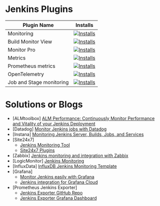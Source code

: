 
# Jenkins Plugins

|  Plugin Name   | Installs  |
|  ----  | ----  |
| Monitoring | [![Installs](https://img.shields.io/jenkins/plugin/i/monitoring.svg?color=blue)](https://plugins.jenkins.io/monitoring/) |
| Build Monitor View  | [![Installs](https://img.shields.io/jenkins/plugin/i/build-monitor-plugin.svg?color=blue)](https://plugins.jenkins.io/build-monitor-plugin) |
| Monitor Pro | [![Installs](https://img.shields.io/jenkins/plugin/i/monitor-pro.svg?color=blue)](https://plugins.jenkins.io/monitor-pro/) |
| Metrics | [![Installs](https://img.shields.io/jenkins/plugin/i/metrics.svg?color=blue)](https://plugins.jenkins.io/metrics/) |
| Prometheus metrics | [![Installs](https://img.shields.io/jenkins/plugin/i/prometheus.svg?color=blue)](https://plugins.jenkins.io/prometheus/) |
| OpenTelemetry | [![Installs](https://img.shields.io/jenkins/plugin/i/opentelemetry.svg?color=blue)](https://plugins.jenkins.io/opentelemetry/) |
| Job and Stage monitoring | [![Installs](https://img.shields.io/jenkins/plugin/i/github-autostatus.svg?color=blue)](https://plugins.jenkins.io/github-autostatus/) |

# Solutions or Blogs

- [ALMtoolbox] [ALM Performance: Continuously Monitor Performance and Vitality of your Jenkins Deployment](https://www.almtoolbox.com/jenkins-monitoring.php)
- [Datadog] [Monitor Jenkins jobs with Datadog](https://www.datadoghq.com/blog/monitor-jenkins-datadog/)
- [Instana] [Monitoring Jenkins Server, Builds, Jobs, and Services](https://www.instana.com/blog/monitoring-jenkins-using-instana/)
- [Site24x7] 
  - [Jenkins Monitoring Tool](https://www.site24x7.com/plugins/jenkins-monitoring.html)
  - [Site24x7 Plugins](https://github.com/site24x7/plugins)
- [Zabbix] [Jenkins monitoring and integration with Zabbix](https://www.zabbix.com/cn/integrations/jenkins)
- [LogicMonitor] [Jenkins Monitoring](https://www.logicmonitor.com/support/jenkins-monitoring)
- [InfluxData] [InfluxDB Jenkins Monitoring Template](https://www.influxdata.com/influxdb-templates/jenkins-monitoring/)
- [Grafana] 
  - [Monitor Jenkins easily with Grafana](https://grafana.com/solutions/jenkins/monitor/)
  - [Jenkins integration for Grafana Cloud](https://grafana.com/docs/grafana-cloud/data-configuration/integrations/integration-reference/integration-jenkins/)
- [Prometheus Jenkins Exporter]
  - [Jenkins Exporter GitHub Repo](https://github.com/akawork/jenkins-exporter)
  - [Jenkins Exporter Grafana Dashboard](https://grafana.com/grafana/dashboards/10762-jenkins-exporter/)
